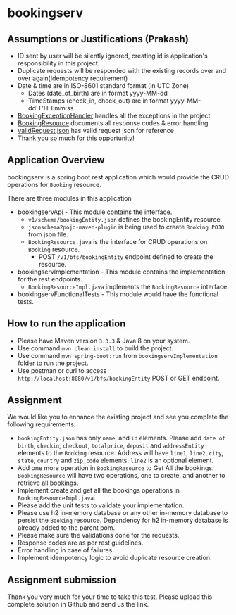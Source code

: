 # bookingserv

## Assumptions or Justifications (Prakash)
- ID sent by user will be silently ignored, creating id is application's responsibility in this project. 
- Duplicate requests will be responded with the existing records over and over again(Idempotency requirement)
- Date & time are in ISO-8601 standard format (in UTC Zone)
  - Dates (date_of_birth) are in format yyyy-MM-dd 
  - TimeStamps (check_in, check_out) are in format yyyy-MM-dd'T'HH:mm:ss
- [BookingExceptionHandler](bookingservImplementation/src/main/java/com/paypal/bfs/test/bookingserv/utils/BookingExceptionHandler.java) handles all the exceptions in the project
- [BookingResource](bookingservApi/src/main/java/com/paypal/bfs/test/bookingserv/api/BookingResource.java) documents all response codes & error handling
- [validRequest.json](bookingservFunctionalTests/src/test/resources/validRequest.json) has valid request json for reference
- Thank you so much for this opportunity!

## Application Overview
bookingserv is a spring boot rest application which would provide the CRUD operations for `Booking` resource.

There are three modules in this application
- bookingservApi - This module contains the interface.
    - `v1/schema/bookingEntity.json` defines the bookingEntity resource.
    - `jsonschema2pojo-maven-plugin` is being used to create `Booking POJO` from json file.
    - `BookingResource.java` is the interface for CRUD operations on `Booking` resource.
        - POST `/v1/bfs/bookingEntity` endpoint defined to create the resource.
- bookingservImplementation - This module contains the implementation for the rest endpoints.
    - `BookingResourceImpl.java` implements the `BookingResource` interface.
- bookingservFunctionalTests - This module would have the functional tests.

## How to run the application
- Please have Maven version `3.3.3` & Java 8 on your system.
- Use command `mvn clean install` to build the project.
- Use command `mvn spring-boot:run` from `bookingservImplementation` folder to run the project.
- Use postman or curl to access `http://localhost:8080/v1/bfs/bookingEntity` POST or GET endpoint.

## Assignment
We would like you to enhance the existing project and see you complete the following requirements:

- `bookingEntity.json` has only `name`, and `id` elements. Please add `date of birth`, `checkin`, `checkout`, `totalprice`, `deposit` and `addressEntity` elements to the `Booking` resource. Address will have `line1`, `line2`, `city`, `state`, `country` and `zip_code` elements. `line2` is an optional element.
- Add one more operation in `BookingResource` to Get All the bookings. `BookingResource` will have two operations, one to create, and another to retrieve all bookings.
- Implement create and get all the bookings operations in `BookingResourceImpl.java`.
- Please add the unit tests to validate your implementation.
- Please use h2 in-memory database or any other in-memory database to persist the `Booking` resource. Dependency for h2 in-memory database is already added to the parent pom.
- Please make sure the validations done for the requests.
- Response codes are as per rest guidelines.
- Error handling in case of failures.
- Implement idempotency logic to avoid duplicate resource creation.

## Assignment submission
Thank you very much for your time to take this test. Please upload this complete solution in Github and send us the link.